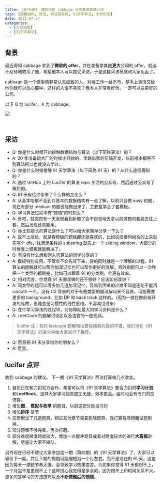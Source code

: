 ```yaml
---
title: 【91专访】 微软大佬 cabbage 分享算法面试心得
tags: [数据结构, 算法, 算法提高班, 91天学算法, 力扣加加]
date: 2021-07-27
categories:
  - [力扣加加]
  - [91天学算法]
---
```


## 背景

最近得知 cabbage 拿到了**微软的 offer**，并在准备拿其他**更大**公司的 offer。就迫不及待地联系了他，希望他本人可以接受采访。于是这篇采访稿就和大家见面了。

cabbage 是一个做事情非常认真细致的人，对待工作一丝不苟，基本上事情交给他你就可以放心那种，这样的人谁不喜欢？我本人非常看好他，一定可以进更好的公司。

以下 Q 为 lucifer，A 为 cabbage。

![](https://tva1.sinaimg.cn/large/008i3skNly1gsvbupuya4j30ej0ctaar.jpg)

​<!-- more -->

## 采访

- Q: 你是什么时候开始接触数据结构与算法（以下简称算法）的？
- A: 20 年准备跳大厂的时候才开始的，半路出家的前端开发，以前根本都用不到算法所以也就没去学过。
- Q: 你是什么时候接触 91 天学算法（以下简称 91 天）的？从什么途径得知的？
- A: 通过 GitHub 上的 Lucifer 的算法 repo 关注的公众号，然后通过公众号了解到的。
- Q: 91 天有给你带来了什么样的变化么？
- A: 从基本啥都不会到对基本的数据结构有一点了解，以前只会做 easy 的题，现在有部分 medium 的题也能做出来了，主要是学会了套模板。
- Q: 学习算法过程中有“顿悟”的时刻么？
- A: 有吧，就突然有一天发现看到新题了会不自觉地去拿以前做题的套路去往上套，然后发现还真能用。
- Q: 你比较擅长的算法是什么？可以给大家简单分享一下么？
- A: 说不上擅长，就是套模板的题我都还挺喜欢的，比如说找排列组合的上来就先写个 dfs，找满足条件的 substring 就先上一个 sliding window，大部分的时候套上模板就能解决了。
- Q: 有没有什么想和刚入坑算法的同学分享的？
- A: 模板特别有用，不管会不会先背下来，背的同时就是一个理解的过程，91 算法的题解就可以帮你加深记忆也可以帮你更好的理解。另外刷题可以一次性把一个类型的都刷完，比如可以跟着 91 的分类刷，会更有效率。
- Q: 相对而言，你觉得 91 天哪里做的还不够好？应该如何改进？
- A: 同类型的题可以再多加几道加深记忆，容易到困难的过渡不知道还能不能再 smooth 一点，没有 CS 背景的对于有些类型的题理解起来不容易，可能需要更多的 background，比如 DP 和 back track 这样的。（因为一直在做前端开发的缘故，思维总是习惯性的线性思维，不容易绕过来）
- Q: 在你学习算法的过程中，对你帮助最大的学习资料是什么？
- A: LeetCode 的题解讨论区以及油管的一些视频。

> lucifer 注：有的 leetcode 题解和油管视频真的做的不错，我们也在《91 天学算法》的讲义中给大家进行了推荐。

- Q: 愿意把 91 天分享给你的朋友么？
- A: 愿意。

## lucifer 点评

收到 cabbage 的建议。 下一期《91 天学算法》西法打算做几点改变。

1. 目前正在和力扣官方合作，希望可以将《91 天学算法》整合力扣的**学习计划**和**LeetBook**。这样大家学习起来更加无缝，效率更高。届时也会有专门的交流群。
2. 增加**图**， **模拟与枚举** 的题目，以前这部分是自习的
3. 增加**排序** 章节
4. 前面增加了几道题目，相应其他章节需要删除题目，我打算将高频面试题删掉。
5. 部分题解不够完善，再次打磨。
6. 部分难度梯度跨度较大，增加一点缓冲题目或者对跨度较大的进行**大篇幅**讲解，尽量让大家不掉队。

另外现在已经不建议大家参加这一期（第四期）的《91 天学算法》了，大家可以等待下一期。并且下期的周期可能缩短为一个月左右，而不是现在的 91 天。这是因为每天一道题节奏太慢，会导致学习效果变差。而如果你觉得 91 天都跟不上，一个月岂不是更跟不上？这种担心我觉得是多余的，因为跟不上和时间关系不大，更多的是学习的方法技巧以及**不断做题后的顿悟**。
